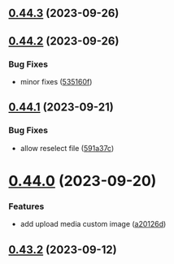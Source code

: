 ## [0.44.3](https://github.com/idbi/components/compare/v0.44.2...v0.44.3) (2023-09-26)



## [0.44.2](https://github.com/idbi/components/compare/v0.44.1...v0.44.2) (2023-09-26)


### Bug Fixes

* minor fixes ([535160f](https://github.com/idbi/components/commit/535160f49964819455065223016291d667128207))



## [0.44.1](https://github.com/idbi/components/compare/v0.44.0...v0.44.1) (2023-09-21)


### Bug Fixes

* allow reselect file ([591a37c](https://github.com/idbi/components/commit/591a37cb2de01b37ceec69bb97d18b6514188e61))



# [0.44.0](https://github.com/idbi/components/compare/v0.43.2...v0.44.0) (2023-09-20)


### Features

* add upload media custom image ([a20126d](https://github.com/idbi/components/commit/a20126d2ae2328e91b5c2e57e4f830b222c67838))



## [0.43.2](https://github.com/idbi/components/compare/v0.43.1...v0.43.2) (2023-09-12)



